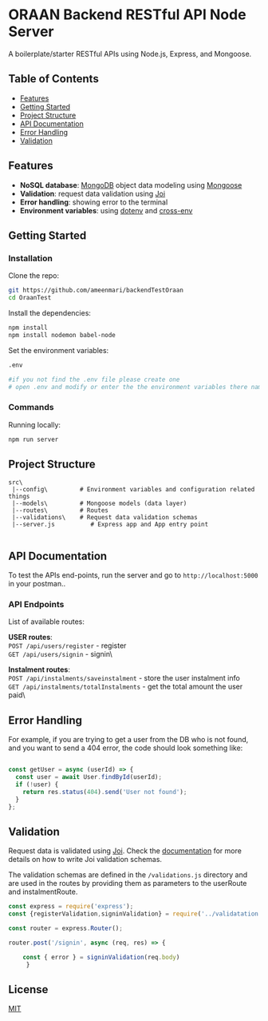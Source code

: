 
#  ORAAN Backend RESTful API Node Server 


A boilerplate/starter RESTful APIs using Node.js, Express, and Mongoose.


## Table of Contents

- [Features](#features)
- [Getting Started](#getting-started)
- [Project Structure](#project-structure)
- [API Documentation](#api-documentation)
- [Error Handling](#error-handling)
- [Validation](#validation)

## Features

- **NoSQL database**: [MongoDB](https://www.mongodb.com) object data modeling using [Mongoose](https://mongoosejs.com)
- **Validation**: request data validation using [Joi](https://github.com/hapijs/joi)
- **Error handling**: showing error to the terminal
- **Environment variables**: using [dotenv](https://github.com/motdotla/dotenv) and [cross-env](https://github.com/kentcdodds/cross-env#readme)

## Getting Started

### Installation

Clone the repo:

```bash
git https://github.com/ameenmari/backendTestOraan
cd OraanTest
```

Install the dependencies:

```bash
npm install
npm install nodemon babel-node
```

Set the environment variables:

```bash
.env

#if you not find the .env file please create one 
# open .env and modify or enter the the environment variables there names are available in config.js file (if needed)
```

### Commands

Running locally:

```bash
npm run server
```

## Project Structure

```
src\
 |--config\         # Environment variables and configuration related things
 |--models\         # Mongoose models (data layer)
 |--routes\         # Routes 
 |--validations\    # Request data validation schemas
 |--server.js          # Express app and App entry point
 
```

## API Documentation

To test the APIs end-points, run the server and go to `http://localhost:5000` in your postman..

### API Endpoints

List of available routes:

**USER routes**:\
`POST /api/users/register` - register\
`GET /api/users/signin` - signin\

**Instalment routes**:\
`POST /api/instalments/saveinstalment` - store the user instalment info\
`GET /api/instalments/totalInstalments` - get the total amount the user paid\

## Error Handling

For example, if you are trying to get a user from the DB who is not found, and you want to send a 404 error, the code should look something like:

```javascript

const getUser = async (userId) => {
  const user = await User.findById(userId);
  if (!user) {
    return res.status(404).send('User not found');
  }
};
```


## Validation

Request data is validated using [Joi](https://hapi.dev/family/joi/). Check the [documentation](https://hapi.dev/family/joi/api/) for more details on how to write Joi validation schemas.

The validation schemas are defined in the `/validations.js` directory and are used in the routes by providing them as parameters to the userRoute and instalmentRoute.

```javascript
const express = require('express');
const {registerValidation,signinValidation} = require('../validatation');

const router = express.Router();

router.post('/signin', async (req, res) => {

    const { error } = signinValidation(req.body)
     }
```

## License

[MIT](LICENSE)
